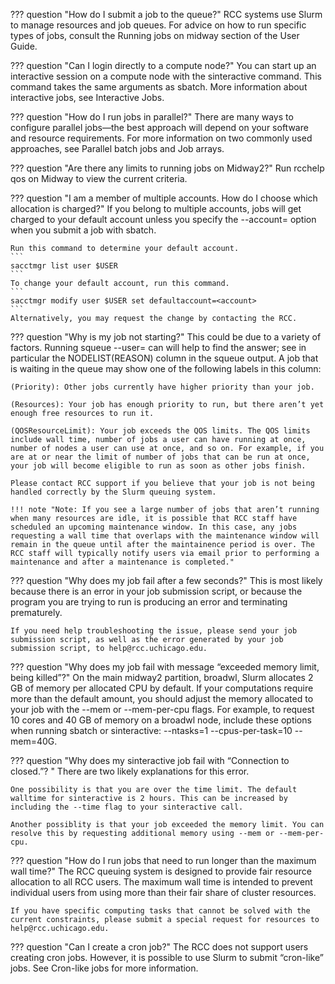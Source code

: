 ??? question "How do I submit a job to the queue?"
    RCC systems use Slurm to manage resources and job queues. For advice on how to run specific types of jobs, consult the Running jobs on midway section of the User Guide.

??? question "Can I login directly to a compute node?"
    You can start up an interactive session on a compute node with the sinteractive command. This command takes the same arguments as sbatch. More information about interactive jobs, see Interactive Jobs.

??? question "How do I run jobs in parallel?"
    There are many ways to configure parallel jobs—the best approach will depend on your software and resource requirements. For more information on two commonly used approaches, see Parallel batch jobs and Job arrays.

??? question "Are there any limits to running jobs on Midway2?"
    Run rcchelp qos on Midway to view the current criteria.

??? question "I am a member of multiple accounts. How do I choose which allocation is charged?"
    If you belong to multiple accounts, jobs will get charged to your default account unless you specify the --account=<account> option when you submit a job with sbatch.

    Run this command to determine your default account.
    ```
    sacctmgr list user $USER
    ```
    To change your default account, run this command.
    ```
    sacctmgr modify user $USER set defaultaccount=<account>
    ```
    Alternatively, you may request the change by contacting the RCC.

??? question "Why is my job not starting?"
    This could be due to a variety of factors. Running squeue --user=<userid> can will help to find the answer; see in particular the NODELIST(REASON) column in the squeue output. A job that is waiting in the queue may show one of the following labels in this column:

    (Priority): Other jobs currently have higher priority than your job.

    (Resources): Your job has enough priority to run, but there aren’t yet enough free resources to run it.

    (QOSResourceLimit): Your job exceeds the QOS limits. The QOS limits include wall time, number of jobs a user can have running at once, number of nodes a user can use at once, and so on. For example, if you are at or near the limit of number of jobs that can be run at once, your job will become eligible to run as soon as other jobs finish.

    Please contact RCC support if you believe that your job is not being handled correctly by the Slurm queuing system.

    !!! note "Note: If you see a large number of jobs that aren’t running when many resources are idle, it is possible that RCC staff have scheduled an upcoming maintenance window. In this case, any jobs requesting a wall time that overlaps with the maintenance window will remain in the queue until after the maintainence period is over. The RCC staff will typically notify users via email prior to performing a maintenance and after a maintenance is completed."

??? question "Why does my job fail after a few seconds?"
    This is most likely because there is an error in your job submission script, or because the program you are trying to run is producing an error and terminating prematurely.

    If you need help troubleshooting the issue, please send your job submission script, as well as the error generated by your job submission script, to help@rcc.uchicago.edu.

??? question "Why does my job fail with message “exceeded memory limit, being killed”?"
    On the main midway2 partition, broadwl, Slurm allocates 2 GB of memory per allocated CPU by default. If your computations require more than the default amount, you should adjust the memory allocated to your job with the --mem or --mem-per-cpu flags. For example, to request 10 cores and 40 GB of memory on a broadwl node, include these options when running sbatch or sinteractive: --ntasks=1 --cpus-per-task=10 --mem=40G.

??? question "Why does my sinteractive job fail with “Connection to closed.”? "
    There are two likely explanations for this error.

    One possibility is that you are over the time limit. The default walltime for sinteractive is 2 hours. This can be increased by including the --time flag to your sinteractive call.

    Another possiblity is that your job exceeded the memory limit. You can resolve this by requesting additional memory using --mem or --mem-per-cpu.

??? question "How do I run jobs that need to run longer than the maximum wall time?"
    The RCC queuing system is designed to provide fair resource allocation to all RCC users. The maximum wall time is intended to prevent individual users from using more than their fair share of cluster resources.

    If you have specific computing tasks that cannot be solved with the current constraints, please submit a special request for resources to help@rcc.uchicago.edu.

??? question "Can I create a cron job?"
    The RCC does not support users creating cron jobs. However, it is possible to use Slurm to submit “cron-like” jobs. See Cron-like jobs for more information.


